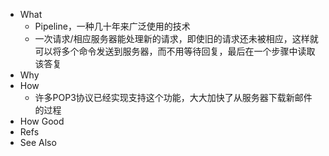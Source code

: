 - What
	- Pipeline，一种几十年来广泛使用的技术
	- 一次请求/相应服务器能处理新的请求，即使旧的请求还未被相应，这样就可以将多个命令发送到服务器，而不用等待回复，最后在一个步骤中读取该答复
- Why
- How
	- 许多POP3协议已经实现支持这个功能，大大加快了从服务器下载新邮件的过程
- How Good
- Refs
- See Also